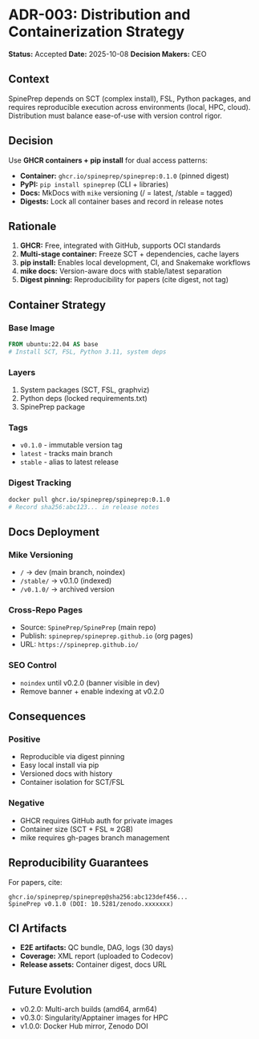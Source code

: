 # ADR-003: Distribution and Containerization Strategy

**Status:** Accepted
**Date:** 2025-10-08
**Decision Makers:** CEO

## Context

SpinePrep depends on SCT (complex install), FSL, Python packages, and requires reproducible execution across environments (local, HPC, cloud). Distribution must balance ease-of-use with version control rigor.

## Decision

Use **GHCR containers + pip install** for dual access patterns:

- **Container:** `ghcr.io/spineprep/spineprep:0.1.0` (pinned digest)
- **PyPI:** `pip install spineprep` (CLI + libraries)
- **Docs:** MkDocs with `mike` versioning (/ = latest, /stable = tagged)
- **Digests:** Lock all container bases and record in release notes

## Rationale

1. **GHCR:** Free, integrated with GitHub, supports OCI standards
2. **Multi-stage container:** Freeze SCT + dependencies, cache layers
3. **pip install:** Enables local development, CI, and Snakemake workflows
4. **mike docs:** Version-aware docs with stable/latest separation
5. **Digest pinning:** Reproducibility for papers (cite digest, not tag)

## Container Strategy

### Base Image
```dockerfile
FROM ubuntu:22.04 AS base
# Install SCT, FSL, Python 3.11, system deps
```

### Layers
1. System packages (SCT, FSL, graphviz)
2. Python deps (locked requirements.txt)
3. SpinePrep package

### Tags
- `v0.1.0` - immutable version tag
- `latest` - tracks main branch
- `stable` - alias to latest release

### Digest Tracking
```bash
docker pull ghcr.io/spineprep/spineprep:0.1.0
# Record sha256:abc123... in release notes
```

## Docs Deployment

### Mike Versioning
- `/` → dev (main branch, noindex)
- `/stable/` → v0.1.0 (indexed)
- `/v0.1.0/` → archived version

### Cross-Repo Pages
- Source: `SpinePrep/SpinePrep` (main repo)
- Publish: `spineprep/spineprep.github.io` (org pages)
- URL: `https://spineprep.github.io/`

### SEO Control
- `noindex` until v0.2.0 (banner visible in dev)
- Remove banner + enable indexing at v0.2.0

## Consequences

### Positive
- Reproducible via digest pinning
- Easy local install via pip
- Versioned docs with history
- Container isolation for SCT/FSL

### Negative
- GHCR requires GitHub auth for private images
- Container size (SCT + FSL ≈ 2GB)
- mike requires gh-pages branch management

## Reproducibility Guarantees

For papers, cite:
```
ghcr.io/spineprep/spineprep@sha256:abc123def456...
SpinePrep v0.1.0 (DOI: 10.5281/zenodo.xxxxxxx)
```

## CI Artifacts

- **E2E artifacts:** QC bundle, DAG, logs (30 days)
- **Coverage:** XML report (uploaded to Codecov)
- **Release assets:** Container digest, docs URL

## Future Evolution

- v0.2.0: Multi-arch builds (amd64, arm64)
- v0.3.0: Singularity/Apptainer images for HPC
- v1.0.0: Docker Hub mirror, Zenodo DOI
